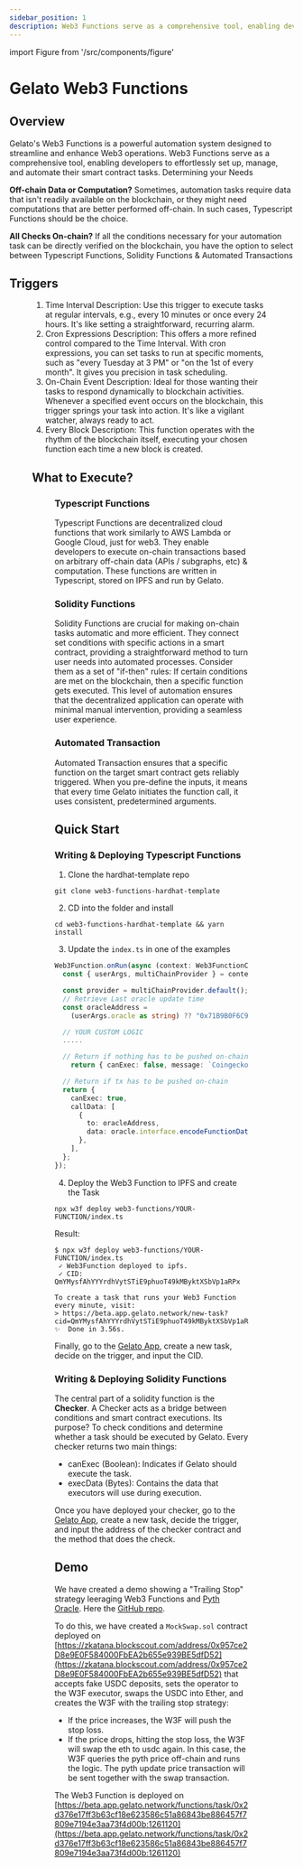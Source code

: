 ```yaml
---
sidebar_position: 1
description: Web3 Functions serve as a comprehensive tool, enabling developers to effortlessly set up, manage, and automate their smart contract tasks
---
```


import Figure from '/src/components/figure'

# Gelato Web3 Functions

## Overview

Gelato's Web3 Functions is a powerful automation system designed to streamline and enhance Web3 operations. Web3 Functions serve as a comprehensive tool, enabling developers to effortlessly set up, manage, and automate their smart contract tasks.
Determining your Needs

**Off-chain Data or Computation?**
Sometimes, automation tasks require data that isn't readily available on the blockchain, or they might need computations that are better performed off-chain. In such cases, Typescript Functions should be the choice.

**All Checks On-chain?**
If all the conditions necessary for your automation task can be directly verified on the blockchain, you have the option to select between Typescript Functions, Solidity Functions & Automated Transactions

## Triggers

<Figure src={require('/docs/build/zkEVM/integrations/automation-off-chain/img/triggers.png').default} width="100%" />

1. Time Interval
   Description: Use this trigger to execute tasks at regular intervals, e.g., every 10 minutes or once every 24 hours. It's like setting a straightforward, recurring alarm.
2. Cron Expressions
   Description: This offers a more refined control compared to the Time Interval. With cron expressions, you can set tasks to run at specific moments, such as "every Tuesday at 3 PM" or "on the 1st of every month". It gives you precision in task scheduling.
3. On-Chain Event
   Description: Ideal for those wanting their tasks to respond dynamically to blockchain activities. Whenever a specified event occurs on the blockchain, this trigger springs your task into action. It's like a vigilant watcher, always ready to act.
4. Every Block
   Description: This function operates with the rhythm of the blockchain itself, executing your chosen function each time a new block is created.

## What to Execute?

<Figure src={require('/docs/build/zkEVM/integrations/automation-off-chain/img/functions.png').default} width="100%" />

### Typescript Functions

Typescript Functions are decentralized cloud functions that work similarly to AWS Lambda or Google Cloud, just for web3. They enable developers to execute on-chain transactions based on arbitrary off-chain data (APIs / subgraphs, etc) & computation. These functions are written in Typescript, stored on IPFS and run by Gelato.

### Solidity Functions

Solidity Functions are crucial for making on-chain tasks automatic and more efficient. They connect set conditions with specific actions in a smart contract, providing a straightforward method to turn user needs into automated processes.
Consider them as a set of "if-then" rules: If certain conditions are met on the blockchain, then a specific function gets executed. This level of automation ensures that the decentralized application can operate with minimal manual intervention, providing a seamless user experience.

### Automated Transaction

Automated Transaction ensures that a specific function on the target smart contract gets reliably triggered. When you pre-define the inputs, it means that every time Gelato initiates the function call, it uses consistent, predetermined arguments.

## Quick Start

### Writing & Deploying Typescript Functions

1. Clone the hardhat-template repo

```shell
git clone web3-functions-hardhat-template
```

2. CD into the folder and install

```shell
cd web3-functions-hardhat-template && yarn install
```

3. Update the `index.ts` in one of the examples

```typescript
Web3Function.onRun(async (context: Web3FunctionContext) => {
  const { userArgs, multiChainProvider } = context;

  const provider = multiChainProvider.default();
  // Retrieve Last oracle update time
  const oracleAddress =
    (userArgs.oracle as string) ?? "0x71B9B0F6C999CBbB0FeF9c92B80D54e4973214da";

  // YOUR CUSTOM LOGIC
  .....

  // Return if nothing has to be pushed on-chain
    return { canExec: false, message: `Coingecko call failed` };

  // Return if tx has to be pushed on-chain
  return {
    canExec: true,
    callData: [
      {
        to: oracleAddress,
        data: oracle.interface.encodeFunctionData("updatePrice", [price]),
      },
    ],
  };
});
```

4. Deploy the Web3 Function to IPFS and create the Task

```shell
npx w3f deploy web3-functions/YOUR-FUNCTION/index.ts
```

Result:

```shell
$ npx w3f deploy web3-functions/YOUR-FUNCTION/index.ts
 ✓ Web3Function deployed to ipfs.
 ✓ CID: QmYMysfAhYYYrdhVytSTiE9phuoT49kMByktXSbVp1aRPx

To create a task that runs your Web3 Function every minute, visit:
> https://beta.app.gelato.network/new-task?cid=QmYMysfAhYYYrdhVytSTiE9phuoT49kMByktXSbVp1aRPx
✨  Done in 3.56s.
```

Finally, go to the [Gelato App](https://beta.app.gelato.app), create a new task, decide on the trigger, and input the CID.

### Writing & Deploying Solidity Functions

The central part of a solidity function is the **Checker**. A Checker acts as a bridge between conditions and smart contract executions. Its purpose? To check conditions and determine whether a task should be executed by Gelato. Every checker returns two main things:

- canExec (Boolean): Indicates if Gelato should execute the task.
- execData (Bytes): Contains the data that executors will use during execution.

Once you have deployed your checker, go to the [Gelato App](https://beta.app.gelato.app), create a new task, decide the trigger, and input the address of the checker contract and the method that does the check.

## Demo

We have created a demo showing a "Trailing Stop" strategy leeraging Web3 Functions and [Pyth Oracle](/docs/build/zkEVM/integrations/oracles/pyth.md). Here the [GitHub repo](https://github.com/gelatodigital/astar-zkatana-w3f-pyth).

To do this, we have created a `MockSwap.sol` contract deployed on [https://zkatana.blockscout.com/address/0x957ce2D8e9E0F584000FbEA2b655e939BE5dfD52](https://zkatana.blockscout.com/address/0x957ce2D8e9E0F584000FbEA2b655e939BE5dfD52) that accepts fake USDC deposits, sets the operator to the W3F executor, swaps the USDC into Ether, and creates the W3F with the trailing stop strategy:

- If the price increases, the W3F will push the stop loss.
- If the price drops, hitting the stop loss, the W3F will swap the eth to usdc again. In this case, the W3F queries the pyth price off-chain and runs the logic. The pyth update price transaction will be sent together with the swap transaction.

The Web3 Function is deployed on [https://beta.app.gelato.network/functions/task/0x2d376e17ff3b63cf18e623586c51a86843be886457f7809e7194e3aa73f4d00b:1261120](https://beta.app.gelato.network/functions/task/0x2d376e17ff3b63cf18e623586c51a86843be886457f7809e7194e3aa73f4d00b:1261120)

<Figure caption="Web3 Function" src={require('/docs/build/zkEVM/integrations/automation-off-chain/img/w3f.png').default} width="100%" />
